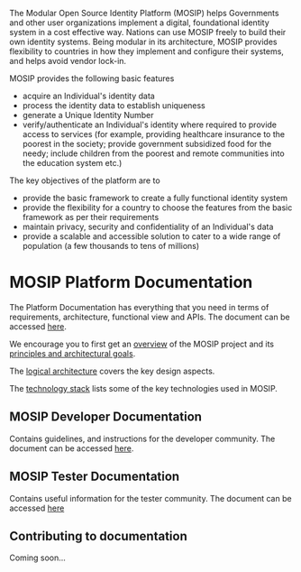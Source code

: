 The Modular Open Source Identity Platform (MOSIP) helps Governments and other user organizations implement a digital, foundational identity system in a cost effective way. Nations can use MOSIP freely to build their own identity systems. Being modular in its architecture, MOSIP provides flexibility to countries in how they implement and configure their systems, and helps avoid vendor lock-in.

MOSIP provides the following basic features 
* acquire an Individual's identity data
* process the identity data to establish uniqueness
* generate a Unique Identity Number
* verify/authenticate an Individual's identity where required to provide access to services (for example, providing 
  healthcare insurance to the poorest in the society; provide government subsidized food for the needy; include children 
  from the poorest and remote communities into the education system etc.)

The key objectives of the platform are to
* provide the basic framework to create a fully functional identity system
* provide the flexibility for a country to choose the features from the basic framework as per their requirements
* maintain privacy, security and confidentiality of an Individual's data
* provide a scalable and accessible solution to cater to a wide range of population (a few thousands to tens of millions)

# MOSIP Platform Documentation

The Platform Documentation has everything that you need in terms of requirements, architecture, functional view and APIs.
The document can be accessed [here](../../wiki/Platform-Documentation).

We encourage you to first get an [overview](../..//wiki) of the MOSIP project and its [principles and architectural goals](../../wiki/Architecture-Principles-&-Platform-Goals).

The [logical architecture](../../wiki/Logical-Architecture) covers the key design aspects.

The [technology stack](../../wiki/Technology-Stack) lists some of the key technologies used in MOSIP.


## MOSIP Developer Documentation
Contains guidelines, and instructions for the developer community.
The document can be accessed [here](../../wiki/Developer-Documentation).

## MOSIP Tester Documentation
Contains useful information for the tester community.
The document can be accessed [here](../../wiki/Tester-Documentation)

## Contributing to documentation
Coming soon...





